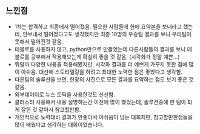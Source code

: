 ## 느낀점 

- 1차는 합격하고 최종에서 떨어졌음. 필요한 사람들에 한에 요약본을 보내라고 했는데, 안보내서 떨어졌다고도 생각했지만 최종 10명의 우승팀 결과를 보니 우리팀이 못해서 떨어진것 같음. 
- 테블로를 사용하지 않고, python만으로 만들었는데 다른사람들의 결과를 보니 테블로를 공부해서 적용해보는게 확실히 좋을 것 같음. (시각화가 정말 예쁜...)
- 뭐랄까 다양한 내용을 적용해봤지만, 시각화 결과를 더 예쁘게 가꾸지 못한 점에 많이 아쉬움. 대신에 스토리텔링을 하려고 최대한 노력한 점은 좋았다고 생각함. 
- 다른팀의 솔루션을 보면, 한장의 사진으로 모든 결과를 요약하는 점도 보기 좋은 것 같음. 
- 외부데이터로 뉴스 토픽을 사용한것도 신선함. 
- 클러스터 사용해서 내용 설명하는건 이전에 많이 했었는데, 솔루션중에 한 팀이 되게 잘한 것 같아서 참고할만함. 
- 개인적으로 노력대비 결과가 안좋아서 아쉬움이 남는 대회지만, 참고할만한점들을 많이 배웠다고 생각하는 대회이었습니다. 